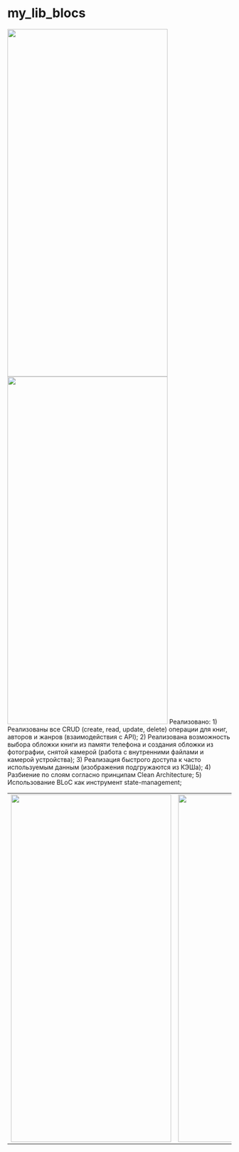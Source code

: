 # my_lib_blocs

<img src="https://github.com/SokolovAndr/my_lib_blocs/blob/master/demonstration.gif" width="360" height="780"/>
<img src="https://github.com/SokolovAndr/my_lib_blocs/blob/master/demonstration2.gif" width="360" height="780"/>
Реализовано:
1) Реализованы все CRUD (create, read, update, delete) операции для книг, авторов и жанров (взаимодействия с API);
2) Реализована возможность выбора обложки книги из памяти телефона и создания обложки из фотографии, снятой камерой (работа с внутренними файлами и камерой устройства);
3) Реализация быстрого доступа к часто используемым данным (изображения подгружаются из КЭШа);
4) Разбиение по слоям согласно принципам Clean Architecture;
5) Использование BLoC как инструмент state-management;

<table class="iksweb">
	<tbody>
		<tr>
			<td>
			  <img src="https://github.com/SokolovAndr/my_lib_blocs/blob/master/demonstration.gif" width="360" height="780"/>
			</td>
			<td>
				<img src="https://github.com/SokolovAndr/my_lib_blocs/blob/master/demonstration2.gif" width="360" height="780"/>
			</td>
		</tr>
	</tbody>
</table>
